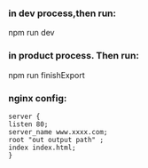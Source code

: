 ### in dev process,then run:

  npm run dev
  
### in product process. Then run:

  npm run finishExport
  
### nginx config:
 

```
server {
listen 80;
server_name www.xxxx.com;
root "out output path" ;
index index.html;
}

```